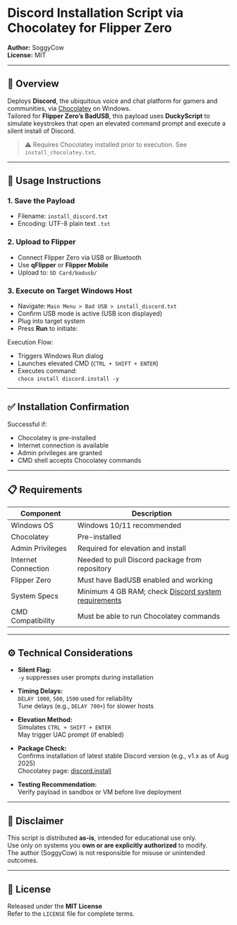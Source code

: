 # Discord Installation Script via Chocolatey for Flipper Zero

**Author:** SoggyCow  
**License:** MIT

---

## 💬 Overview

Deploys **Discord**, the ubiquitous voice and chat platform for gamers and communities, via [Chocolatey](https://chocolatey.org/) on Windows.  
Tailored for **Flipper Zero’s BadUSB**, this payload uses **DuckyScript** to simulate keystrokes that open an elevated command prompt and execute a silent install of Discord.

> ⚠️ Requires Chocolatey installed prior to execution. See `install_chocolatey.txt`.

---

## 🧰 Usage Instructions

### 1. Save the Payload

- Filename: `install_discord.txt`  
- Encoding: UTF-8 plain text `.txt`

### 2. Upload to Flipper

- Connect Flipper Zero via USB or Bluetooth  
- Use **qFlipper** or **Flipper Mobile**  
- Upload to: `SD Card/badusb/`

### 3. Execute on Target Windows Host

- Navigate: `Main Menu > Bad USB > install_discord.txt`  
- Confirm USB mode is active (USB icon displayed)  
- Plug into target system  
- Press **Run** to initiate:

Execution Flow:
- Triggers Windows Run dialog  
- Launches elevated CMD (`CTRL + SHIFT + ENTER`)  
- Executes command:  
  `choco install discord.install -y`

---

## ✅ Installation Confirmation

Successful if:
- Chocolatey is pre-installed  
- Internet connection is available  
- Admin privileges are granted  
- CMD shell accepts Chocolatey commands

---

## 📋 Requirements

| Component             | Description                                           |
|-----------------------|-------------------------------------------------------|
| Windows OS            | Windows 10/11 recommended                            |
| Chocolatey            | Pre-installed                                         |
| Admin Privileges      | Required for elevation and install                   |
| Internet Connection   | Needed to pull Discord package from repository       |
| Flipper Zero          | Must have BadUSB enabled and working                 |
| System Specs          | Minimum 4 GB RAM; check [Discord system requirements](https://support.discord.com/hc/en-us/articles/1500000182362) |
| CMD Compatibility     | Must be able to run Chocolatey commands              |

---

## ⚙️ Technical Considerations

- **Silent Flag:**  
  `-y` suppresses user prompts during installation

- **Timing Delays:**  
  `DELAY 1000`, `500`, `1500` used for reliability  
  Tune delays (e.g., `DELAY 700+`) for slower hosts

- **Elevation Method:**  
  Simulates `CTRL + SHIFT + ENTER`  
  May trigger UAC prompt (if enabled)

- **Package Check:**  
  Confirms installation of latest stable Discord version (e.g., v1.x as of Aug 2025)  
  Chocolatey page: [discord.install](https://community.chocolatey.org/packages/discord.install)

- **Testing Recommendation:**  
  Verify payload in sandbox or VM before live deployment

---

## 🚨 Disclaimer

This script is distributed **as-is**, intended for educational use only.  
Use only on systems you **own or are explicitly authorized** to modify.  
The author (SoggyCow) is not responsible for misuse or unintended outcomes.

---

## 📄 License

Released under the **MIT License**  
Refer to the `LICENSE` file for complete terms.
